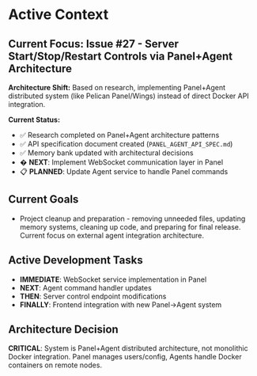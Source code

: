 # Active Context

## Current Focus: Issue #27 - Server Start/Stop/Restart Controls via Panel+Agent Architecture

**Architecture Shift:** Based on research, implementing Panel+Agent distributed system (like Pelican Panel/Wings) instead of direct Docker API integration.

**Current Status:**
- ✅ Research completed on Panel+Agent architecture patterns
- ✅ API specification document created (`PANEL_AGENT_API_SPEC.md`)
- ✅ Memory bank updated with architectural decisions
- � **NEXT**: Implement WebSocket communication layer in Panel
- 📋 **PLANNED**: Update Agent service to handle Panel commands

## Current Goals

- Project cleanup and preparation - removing unneeded files, updating memory systems, cleaning up code, and preparing for final release. Current focus on external agent integration architecture.

## Active Development Tasks

- **IMMEDIATE**: WebSocket service implementation in Panel
- **NEXT**: Agent command handler updates
- **THEN**: Server control endpoint modifications
- **FINALLY**: Frontend integration with new Panel→Agent system

## Architecture Decision

**CRITICAL**: System is Panel+Agent distributed architecture, not monolithic Docker integration. Panel manages users/config, Agents handle Docker containers on remote nodes.